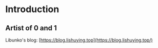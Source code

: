 # Introduction

## Artist of 0 and 1

Libunko's blog: [https://blog.lishuying.top](https://blog.lishuying.top/)
